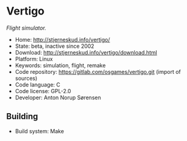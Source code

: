 # Vertigo

_Flight simulator._

- Home: http://stjerneskud.info/vertigo/
- State: beta, inactive since 2002
- Download: http://stjerneskud.info/vertigo/download.html
- Platform: Linux
- Keywords: simulation, flight, remake
- Code repository: https://gitlab.com/osgames/vertigo.git (import of sources)
- Code language: C
- Code license: GPL-2.0
- Developer: Anton Norup Sørensen

## Building

- Build system: Make
